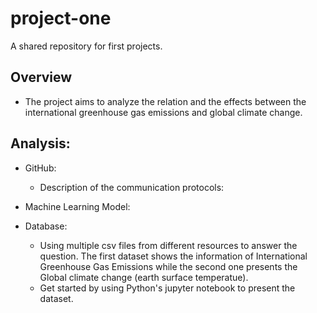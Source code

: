 # project-one
A shared repository for first projects.

## Overview 

- The project aims to analyze the relation and the effects between the international greenhouse gas emissions and global climate change. 

## Analysis:

- GitHub:
  - Description of the communication protocols:

- Machine Learning Model: 

- Database:
  - Using multiple csv files from different resources to answer the question. The first dataset shows the information of International Greenhouse Gas Emissions while the second one presents the Global climate change (earth surface temperatue).
  - Get started by using Python's jupyter notebook to present the dataset.
